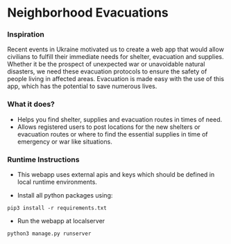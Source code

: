 # Neighborhood Evacuations

### Inspiration

Recent events in Ukraine motivated us to create a web app that would allow civilians to fulfill their immediate needs for shelter, evacuation and supplies. Whether it be the prospect of unexpected war or unavoidable natural disasters, we need these evacuation protocols to ensure the safety of people living in affected areas. Evacuation is made easy with the use of this app, which has the potential to save numerous lives.

### What it does?
* Helps you find shelter, supplies and evacuation routes in times of need.
* Allows registered users to post locations for the new shelters or evacuation routes or where to find the essential supplies in time of emergency or war like situations.

### Runtime Instructions
* This webapp uses external apis and keys which should be defined in local runtime environments.

* Install all python packages using:

```pip3 install -r requirements.txt```
* Run the webapp at localserver

```python3 manage.py runserver```

